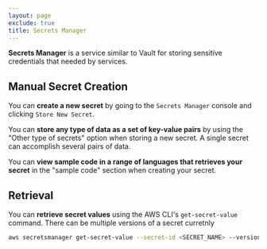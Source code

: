 ```yaml
---
layout: page
exclude: true
title: Secrets Manager
---
```


**Secrets Manager** is a service similar to Vault for storing sensitive credentials that needed by services.

## Manual Secret Creation

You can **create a new secret** by going to the `Secrets Manager` console and clicking `Store New Secret`.

You can **store any type of data as a set of key-value pairs** by using the "Other type of secrets" option when storing a new secret. A single secret can accomplish several pairs of data.

You can **view sample code in a range of languages that retrieves your secret** in the "sample code" section when creating your secret.

## Retrieval

You can **retrieve secret values** using the AWS CLI's `get-secret-value` command. There can be multiple versions of a secret curretnly
```bash
aws secretsmanager get-secret-value --secret-id <SECRET_NAME> --version-stage AWSCURRENT
```
<!--stackedit_data:
eyJoaXN0b3J5IjpbLTEwNzk5NDA5ODQsLTkwNDk3MDQ2LC0xMD
Y0MTg0Mzg2XX0=
-->
